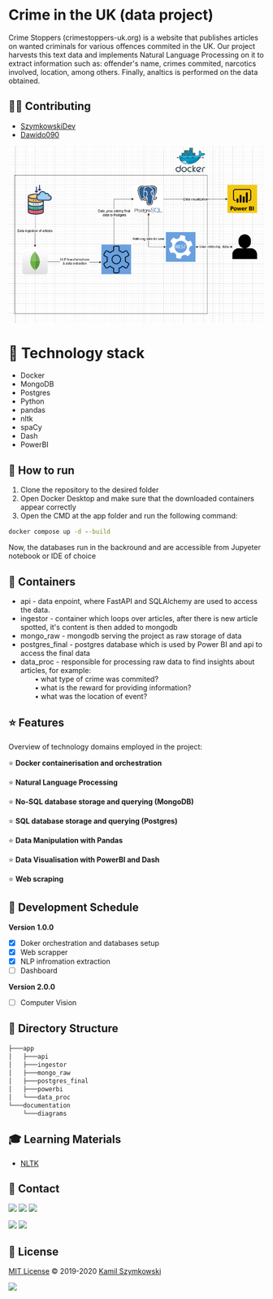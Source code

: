 
# Crime in the UK (data project)

Crime Stoppers (crimestoppers-uk.org) is a website that publishes articles on wanted criminals for various offences commited in the UK. Our project harvests this text data and implements Natural Language Processing on it to extract information such as: offender's name, crimes commited, narcotics involved, location, among others. Finally, analtics is performed on the data obtained.

## 👨‍💻 Contributing
* [SzymkowskiDev](https://github.com/SzymkowskiDev)
* [Dawido090](https://github.com/Dawido090)

<p align="center">
  <img src="documentation/diagrams/Project%20Diagram.png" width="800" title="hover text">
</p>

# 🤖 Technology stack
* Docker
* MongoDB
* Postgres
* Python
* pandas
* nltk
* spaCy
* Dash
* PowerBI

## 🚀 How to run
1. Clone the repository to the desired folder
2. Open Docker Desktop and make sure that the downloaded containers appear correctly
3. Open the CMD at the app folder and run the following command:
```cmd
docker compose up -d --build
```

Now, the databases run in the backround and are accessible from Jupyeter notebook or IDE of choice


## 🧱 Containers

* api - data enpoint, where FastAPI and SQLAlchemy are used to access the data.
* ingestor - container which loops over articles, after there is new article spotted, it's content is then added 
to mongodb
* mongo_raw - mongodb serving the project as raw storage of data
* postgres_final - postgres database which is used by Power BI and api to access the final data
* data_proc - responsible for processing raw data to find insights about articles, for example:
<br />  • what type of crime was commited?
<br />  • what is the reward for providing information?
<br />  • what was the location of event?

## ⭐ Features
Overview of technology domains employed in the project:

⭐ **Docker containerisation and orchestration**

⭐ **Natural Language Processing**

⭐ **No-SQL database storage and querying (MongoDB)**

⭐ **SQL database storage and querying (Postgres)**

⭐ **Data Manipulation with Pandas**

⭐ **Data Visualisation with PowerBI and Dash**

⭐ **Web scraping**

## 📅 Development Schedule
**Version 1.0.0**

- [X] Doker orchestration and databases setup
- [X] Web scrapper
- [X] NLP infromation extraction
- [ ] Dashboard

**Version 2.0.0**

- [ ] Computer Vision


## 📂 Directory Structure

    ├───app
    │   ├───api
    │   ├───ingestor
    │   ├───mongo_raw
    │   ├───postgres_final
    │   ├───powerbi
    │   └───data_proc
    └───documentation
        └───diagrams

## 🎓 Learning Materials
* [NLTK](https://github.com/nltk/nltk)

## 📧 Contact
[![](https://img.shields.io/twitter/url?label=/kamil-szymkowski/&logo=linkedin&logoColor=%230077B5&style=social&url=https%3A%2F%2Fwww.linkedin.com%2Fin%2Fkamil-szymkowski%2F)](https://www.linkedin.com/in/kamil-szymkowski/) [![](https://img.shields.io/twitter/url?label=@szymkowskidev&logo=medium&logoColor=%23292929&style=social&url=https%3A%2F%2Fmedium.com%2F%40szymkowskidev)](https://medium.com/@szymkowskidev) [![](https://img.shields.io/twitter/url?label=/SzymkowskiDev&logo=github&logoColor=%23292929&style=social&url=https%3A%2F%2Fgithub.com%2FSzymkowskiDev)](https://github.com/SzymkowskiDev)

[![](https://img.shields.io/twitter/url?label=/Dawid-Grzeskow/&logo=linkedin&logoColor=%230077B5&style=social&url=https%3A%2F%2Fhttps://www.linkedin.com/in/dawid-grzeskow%2F)](https:///www.linkedin.com/in/dawid-grzeskow/) [![](https://img.shields.io/twitter/url?label=/Dawido090&logo=github&logoColor=%2523292929&style=social&url=https://github.com/Dawido090)](https://github.com/Dawido090)


## 📄 License
[MIT License](https://choosealicense.com/licenses/mit/) ©️ 2019-2020 [Kamil Szymkowski](https://github.com/SzymkowskiDev "Get in touch!")

[![](https://img.shields.io/badge/license-MIT-green?style=plastic)](https://choosealicense.com/licenses/mit/)






